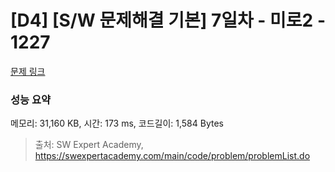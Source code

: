 # [D4] [S/W 문제해결 기본] 7일차 - 미로2 - 1227 

[문제 링크](https://swexpertacademy.com/main/code/problem/problemDetail.do?contestProbId=AV14wL9KAGkCFAYD) 

### 성능 요약

메모리: 31,160 KB, 시간: 173 ms, 코드길이: 1,584 Bytes



> 출처: SW Expert Academy, https://swexpertacademy.com/main/code/problem/problemList.do